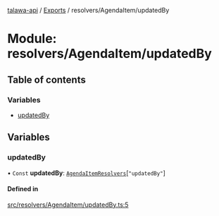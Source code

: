 [talawa-api](../README.md) / [Exports](../modules.md) / resolvers/AgendaItem/updatedBy

# Module: resolvers/AgendaItem/updatedBy

## Table of contents

### Variables

- [updatedBy](resolvers_AgendaItem_updatedBy.md#updatedby)

## Variables

### updatedBy

• `Const` **updatedBy**: [`AgendaItemResolvers`](types_generatedGraphQLTypes.md#agendaitemresolvers)[``"updatedBy"``]

#### Defined in

[src/resolvers/AgendaItem/updatedBy.ts:5](https://github.com/PalisadoesFoundation/talawa-api/blob/53234da/src/resolvers/AgendaItem/updatedBy.ts#L5)
